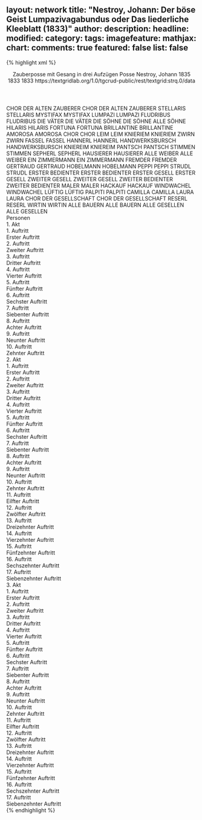 layout: network
title: "Nestroy, Johann: Der böse Geist Lumpazivagabundus oder Das liederliche Kleeblatt (1833)"
author:
description:
headline:
modified:
category:
tags:
imagefeature:
mathjax:
chart:
comments: true
featured: false
list: false
---
{% highlight xml %}
<?xml-model href="https://raw.githubusercontent.com/DLiNa/project/master/rules/lina.rnc"?><?xml-model href="https://raw.githubusercontent.com/DLiNa/project/master/rules/lina.sch"?>
<play xmlns="http://lina.digital">
  <header>
    <title>Der böse Geist Lumpazivagabundus oder Das liederliche Kleeblatt</title>
    <subtitle>Zauberposse mit Gesang in drei Aufzügen</subtitle>
    <genretitle>Posse</genretitle>
    <author>Nestroy, Johann</author>
    <date type="print" when="1835">1835</date>
    <date type="premiere" when="1833">1833</date>
    <date type="written" when="1833">1833</date>
    <source>https://textgridlab.org/1.0/tgcrud-public/rest/textgrid:strq.0/data</source>
  </header>
  <personae>
    <character>
      <name>CHOR DER ALTEN ZAUBERER</name>
      <alias xml:id="chor_der_alten_zauberer">
        <name>CHOR DER ALTEN ZAUBERER</name>
      </alias>
    </character>
    <character>
      <name>STELLARIS</name>
      <alias xml:id="stellaris">
        <name>STELLARIS</name>
      </alias>
    </character>
    <character>
      <name>MYSTIFAX</name>
      <alias xml:id="mystifax">
        <name>MYSTIFAX</name>
      </alias>
    </character>
    <character>
      <name>LUMPAZI</name>
      <alias xml:id="lumpazi">
        <name>LUMPAZI</name>
      </alias>
    </character>
    <character>
      <name>FLUDRIBUS</name>
      <alias xml:id="fludribus">
        <name>FLUDRIBUS</name>
      </alias>
    </character>
    <character>
      <name>DIE VÄTER</name>
      <alias xml:id="die_väter">
        <name>DIE VÄTER</name>
      </alias>
    </character>
    <character>
      <name>DIE SÖHNE</name>
      <alias xml:id="die_söhne">
        <name>DIE SÖHNE</name>
      </alias>
      <alias xml:id="alle_söhne">
        <name>ALLE SÖHNE</name>
      </alias>
    </character>
    <character>
      <name>HILARIS</name>
      <alias xml:id="hilaris">
        <name>HILARIS</name>
      </alias>
    </character>
    <character>
      <name>FORTUNA</name>
      <alias xml:id="fortuna">
        <name>FORTUNA</name>
      </alias>
    </character>
    <character>
      <name>BRILLANTINE</name>
      <alias xml:id="brillantine">
        <name>BRILLANTINE</name>
      </alias>
    </character>
    <character>
      <name>AMOROSA</name>
      <alias xml:id="amorosa">
        <name>AMOROSA</name>
      </alias>
    </character>
    <character>
      <name>CHOR</name>
      <alias xml:id="chor">
        <name>CHOR</name>
      </alias>
    </character>
    <character>
      <name>LEIM</name>
      <alias xml:id="leim">
        <name>LEIM</name>
      </alias>
    </character>
    <character>
      <name>KNIERIEM</name>
      <alias xml:id="knieriem">
        <name>KNIERIEM</name>
      </alias>
    </character>
    <character>
      <name>ZWIRN</name>
      <alias xml:id="zwirn">
        <name>ZWIRN</name>
      </alias>
    </character>
    <character>
      <name>FASSEL</name>
      <alias xml:id="fassel">
        <name>FASSEL</name>
      </alias>
    </character>
    <character>
      <name>HANNERL</name>
      <alias xml:id="hannerl">
        <name>HANNERL</name>
      </alias>
    </character>
    <character>
      <name>HANDWERKSBURSCH</name>
      <alias xml:id="handwerksbursch">
        <name>HANDWERKSBURSCH</name>
      </alias>
    </character>
    <character>
      <name>KNIEREIM</name>
      <alias xml:id="kniereim">
        <name>KNIEREIM</name>
      </alias>
    </character>
    <character>
      <name>PANTSCH</name>
      <alias xml:id="pantsch">
        <name>PANTSCH</name>
      </alias>
    </character>
    <character>
      <name>STIMMEN</name>
      <alias xml:id="stimmen">
        <name>STIMMEN</name>
      </alias>
    </character>
    <character>
      <name>SEPHERL</name>
      <alias xml:id="sepherl">
        <name>SEPHERL</name>
      </alias>
    </character>
    <character>
      <name>HAUSIERER</name>
      <alias xml:id="hausierer">
        <name>HAUSIERER</name>
      </alias>
    </character>
    <character>
      <name>ALLE WEIBER</name>
      <alias xml:id="alle_weiber">
        <name>ALLE WEIBER</name>
      </alias>
    </character>
    <character>
      <name>EIN ZIMMERMANN</name>
      <alias xml:id="ein_zimmermann">
        <name>EIN ZIMMERMANN</name>
      </alias>
    </character>
    <character>
      <name>FREMDER</name>
      <alias xml:id="fremder">
        <name>FREMDER</name>
      </alias>
    </character>
    <character>
      <name>GERTRAUD</name>
      <alias xml:id="gertraud">
        <name>GERTRAUD</name>
      </alias>
    </character>
    <character>
      <name>HOBELMANN</name>
      <alias xml:id="hobelmann">
        <name>HOBELMANN</name>
      </alias>
    </character>
    <character>
      <name>PEPPI</name>
      <alias xml:id="peppi">
        <name>PEPPI</name>
      </alias>
    </character>
    <character>
      <name>STRUDL</name>
      <alias xml:id="strudl">
        <name>STRUDL</name>
      </alias>
    </character>
    <character>
      <name>ERSTER BEDIENTER</name>
      <alias xml:id="erster_bedienter">
        <name>ERSTER BEDIENTER</name>
      </alias>
    </character>
    <character>
      <name>ERSTER GESELL</name>
      <alias xml:id="erster_gesell">
        <name>ERSTER GESELL</name>
      </alias>
    </character>
    <character>
      <name>ZWEITER GESELL</name>
      <alias xml:id="zweiter_gesell">
        <name>ZWEITER GESELL</name>
      </alias>
    </character>
    <character>
      <name>ZWEITER BEDIENTER</name>
      <alias xml:id="zweiter_bedienter">
        <name>ZWEITER BEDIENTER</name>
      </alias>
    </character>
    <character>
      <name>MALER</name>
      <alias xml:id="maler">
        <name>MALER</name>
      </alias>
    </character>
    <character>
      <name>HACKAUF</name>
      <alias xml:id="hackauf">
        <name>HACKAUF</name>
      </alias>
    </character>
    <character>
      <name>WINDWACHEL</name>
      <alias xml:id="windwachel">
        <name>WINDWACHEL</name>
      </alias>
    </character>
    <character>
      <name>LÜFTIG</name>
      <alias xml:id="lüftig">
        <name>LÜFTIG</name>
      </alias>
    </character>
    <character>
      <name>PALPITI</name>
      <alias xml:id="palpiti">
        <name>PALPITI</name>
      </alias>
    </character>
    <character>
      <name>CAMILLA</name>
      <alias xml:id="camilla">
        <name>CAMILLA</name>
      </alias>
    </character>
    <character>
      <name>LAURA</name>
      <alias xml:id="laura">
        <name>LAURA</name>
      </alias>
    </character>
    <character>
      <name>CHOR DER GESELLSCHAFT</name>
      <alias xml:id="chor_der_gesellschaft">
        <name>CHOR DER GESELLSCHAFT</name>
      </alias>
    </character>
    <character>
      <name>RESERL</name>
      <alias xml:id="reserl">
        <name>RESERL</name>
      </alias>
    </character>
    <character>
      <name>WIRTIN</name>
      <alias xml:id="wirtin">
        <name>WIRTIN</name>
      </alias>
    </character>
    <character>
      <name>ALLE BAUERN</name>
      <alias xml:id="alle_bauern">
        <name>ALLE BAUERN</name>
      </alias>
    </character>
    <character>
      <name>ALLE GESELLEN</name>
      <alias xml:id="alle_gesellen">
        <name>ALLE GESELLEN</name>
      </alias>
    </character>
  </personae>
  <text>
    <div>
      <head>Personen</head>
    </div>
    <div>
      <head>1. Akt</head>
      <div>
        <head>1. Auftritt</head>
        <div>
          <head>Erster Auftritt</head>
          <sp who="#chor_der_alten_zauberer">
            <amount n="1" unit="speech_acts"/>
            <amount n="34" unit="words"/>
            <amount n="6" unit="lines"/>
            <amount n="190" unit="chars"/>
          </sp>
          <sp who="#stellaris">
            <amount n="4" unit="speech_acts"/>
            <amount n="27" unit="words"/>
            <amount n="4" unit="lines"/>
            <amount n="167" unit="chars"/>
          </sp>
          <sp who="#mystifax">
            <amount n="3" unit="speech_acts"/>
            <amount n="67" unit="words"/>
            <amount n="1" unit="lines"/>
            <amount n="385" unit="chars"/>
          </sp>
        </div>
      </div>
      <div>
        <head>2. Auftritt</head>
        <div>
          <head>Zweiter Auftritt</head>
          <sp who="#lumpazi">
            <amount n="11" unit="speech_acts"/>
            <amount n="260" unit="words"/>
            <amount n="6" unit="lines"/>
            <amount n="1440" unit="chars"/>
          </sp>
          <sp who="#stellaris">
            <amount n="12" unit="speech_acts"/>
            <amount n="100" unit="words"/>
            <amount n="10" unit="lines"/>
            <amount n="630" unit="chars"/>
          </sp>
          <sp who="#fludribus">
            <amount n="5" unit="speech_acts"/>
            <amount n="66" unit="words"/>
            <amount n="4" unit="lines"/>
            <amount n="367" unit="chars"/>
          </sp>
          <sp who="#alle_söhne">
            <amount n="1" unit="speech_acts"/>
            <amount n="5" unit="words"/>
            <amount n="1" unit="lines"/>
            <amount n="27" unit="chars"/>
          </sp>
          <sp who="#die_väter">
            <amount n="1" unit="speech_acts"/>
            <amount n="1" unit="words"/>
            <amount n="1" unit="lines"/>
            <amount n="12" unit="chars"/>
          </sp>
          <sp who="#die_söhne">
            <amount n="4" unit="speech_acts"/>
            <amount n="17" unit="words"/>
            <amount n="4" unit="lines"/>
            <amount n="92" unit="chars"/>
          </sp>
          <sp who="#mystifax">
            <amount n="2" unit="speech_acts"/>
            <amount n="17" unit="words"/>
            <amount n="2" unit="lines"/>
            <amount n="94" unit="chars"/>
          </sp>
          <sp who="#hilaris">
            <amount n="4" unit="speech_acts"/>
            <amount n="34" unit="words"/>
            <amount n="4" unit="lines"/>
            <amount n="198" unit="chars"/>
          </sp>
          <sp who="#fortuna">
            <amount n="3" unit="speech_acts"/>
            <amount n="53" unit="words"/>
            <amount n="2" unit="lines"/>
            <amount n="283" unit="chars"/>
          </sp>
          <sp who="#lumpazi #stellaris #fludribus #alle_söhne #die_väter #mystifax #fortuna #brillantine">
            <amount n="1" unit="speech_acts"/>
            <amount n="1" unit="words"/>
            <amount n="1" unit="lines"/>
            <amount n="4" unit="chars"/>
          </sp>
          <sp who="#brillantine">
            <amount n="1" unit="speech_acts"/>
            <amount n="2" unit="words"/>
            <amount n="1" unit="lines"/>
            <amount n="19" unit="chars"/>
          </sp>
        </div>
      </div>
      <div>
        <head>3. Auftritt</head>
        <div>
          <head>Dritter Auftritt</head>
          <sp who="#fortuna">
            <amount n="3" unit="speech_acts"/>
            <amount n="202" unit="words"/>
            <amount n="1" unit="lines"/>
            <amount n="1183" unit="chars"/>
          </sp>
          <sp who="#brillantine #hilaris">
            <amount n="1" unit="speech_acts"/>
            <amount n="2" unit="words"/>
            <amount n="1" unit="lines"/>
            <amount n="9" unit="chars"/>
          </sp>
          <sp who="#stellaris">
            <amount n="3" unit="speech_acts"/>
            <amount n="107" unit="words"/>
            <amount n="1" unit="lines"/>
            <amount n="645" unit="chars"/>
          </sp>
          <sp who="#mystifax">
            <amount n="1" unit="speech_acts"/>
            <amount n="19" unit="words"/>
            <amount n="106" unit="chars"/>
          </sp>
          <sp who="#amorosa">
            <amount n="2" unit="speech_acts"/>
            <amount n="24" unit="words"/>
            <amount n="2" unit="lines"/>
            <amount n="155" unit="chars"/>
          </sp>
          <sp who="#hilaris">
            <amount n="1" unit="speech_acts"/>
            <amount n="17" unit="words"/>
            <amount n="1" unit="lines"/>
            <amount n="88" unit="chars"/>
          </sp>
          <sp who="#chor">
            <amount n="1" unit="speech_acts"/>
            <amount n="11" unit="words"/>
            <amount n="2" unit="lines"/>
            <amount n="58" unit="chars"/>
          </sp>
        </div>
      </div>
      <div>
        <head>4. Auftritt</head>
        <div>
          <head>Vierter Auftritt</head>
          <sp who="#leim">
            <amount n="6" unit="speech_acts"/>
            <amount n="234" unit="words"/>
            <amount n="2" unit="lines"/>
            <amount n="1279" unit="chars"/>
          </sp>
          <sp who="#knieriem">
            <amount n="5" unit="speech_acts"/>
            <amount n="127" unit="words"/>
            <amount n="12" unit="lines"/>
            <amount n="669" unit="chars"/>
          </sp>
          <sp who="#zwirn">
            <amount n="4" unit="speech_acts"/>
            <amount n="130" unit="words"/>
            <amount n="17" unit="lines"/>
            <amount n="646" unit="chars"/>
          </sp>
          <sp who="#leim #knieriem #zwirn">
            <amount n="1" unit="speech_acts"/>
            <amount n="56" unit="words"/>
            <amount n="10" unit="lines"/>
            <amount n="300" unit="chars"/>
          </sp>
        </div>
      </div>
      <div>
        <head>5. Auftritt</head>
        <div>
          <head>Fünfter Auftritt</head>
          <sp who="#fassel #zwirn #knieriem #leim #hannerl #handwerksbursch">
            <amount n="1" unit="speech_acts"/>
            <amount n="6" unit="words"/>
            <amount n="1" unit="lines"/>
            <amount n="37" unit="chars"/>
          </sp>
          <sp who="#fassel">
            <amount n="9" unit="speech_acts"/>
            <amount n="115" unit="words"/>
            <amount n="7" unit="lines"/>
            <amount n="682" unit="chars"/>
          </sp>
          <sp who="#zwirn">
            <amount n="5" unit="speech_acts"/>
            <amount n="90" unit="words"/>
            <amount n="4" unit="lines"/>
            <amount n="479" unit="chars"/>
          </sp>
          <sp who="#knieriem">
            <amount n="9" unit="speech_acts"/>
            <amount n="158" unit="words"/>
            <amount n="15" unit="lines"/>
            <amount n="941" unit="chars"/>
          </sp>
          <sp who="#leim">
            <amount n="11" unit="speech_acts"/>
            <amount n="144" unit="words"/>
            <amount n="9" unit="lines"/>
            <amount n="804" unit="chars"/>
          </sp>
          <sp who="#hannerl">
            <amount n="1" unit="speech_acts"/>
            <amount n="4" unit="words"/>
            <amount n="1" unit="lines"/>
            <amount n="24" unit="chars"/>
          </sp>
          <sp who="#handwerksbursch">
            <amount n="2" unit="speech_acts"/>
            <amount n="3" unit="words"/>
            <amount n="2" unit="lines"/>
            <amount n="19" unit="chars"/>
          </sp>
          <sp who="#leim #zwirn">
            <amount n="1" unit="speech_acts"/>
            <amount n="2" unit="words"/>
            <amount n="1" unit="lines"/>
            <amount n="12" unit="chars"/>
          </sp>
          <sp who="#kniereim">
            <amount n="1" unit="speech_acts"/>
            <amount n="17" unit="words"/>
            <amount n="1" unit="lines"/>
            <amount n="96" unit="chars"/>
          </sp>
        </div>
      </div>
      <div>
        <head>6. Auftritt</head>
        <div>
          <head>Sechster Auftritt</head>
          <sp who="#leim">
            <amount n="30" unit="speech_acts"/>
            <amount n="738" unit="words"/>
            <amount n="19" unit="lines"/>
            <amount n="3934" unit="chars"/>
          </sp>
          <sp who="#knieriem">
            <amount n="22" unit="speech_acts"/>
            <amount n="273" unit="words"/>
            <amount n="17" unit="lines"/>
            <amount n="1488" unit="chars"/>
          </sp>
          <sp who="#zwirn">
            <amount n="23" unit="speech_acts"/>
            <amount n="466" unit="words"/>
            <amount n="17" unit="lines"/>
            <amount n="2530" unit="chars"/>
          </sp>
          <sp who="#pantsch">
            <amount n="5" unit="speech_acts"/>
            <amount n="75" unit="words"/>
            <amount n="4" unit="lines"/>
            <amount n="423" unit="chars"/>
          </sp>
          <sp who="#stimmen">
            <amount n="1" unit="speech_acts"/>
            <amount n="3" unit="words"/>
            <amount n="1" unit="lines"/>
            <amount n="29" unit="chars"/>
          </sp>
        </div>
      </div>
      <div>
        <head>7. Auftritt</head>
        <div>
          <head>Siebenter Auftritt</head>
          <sp who="#hannerl">
            <amount n="2" unit="speech_acts"/>
            <amount n="24" unit="words"/>
            <amount n="2" unit="lines"/>
            <amount n="116" unit="chars"/>
          </sp>
          <sp who="#sepherl">
            <amount n="3" unit="speech_acts"/>
            <amount n="37" unit="words"/>
            <amount n="2" unit="lines"/>
            <amount n="180" unit="chars"/>
          </sp>
          <sp who="#zwirn">
            <amount n="4" unit="speech_acts"/>
            <amount n="53" unit="words"/>
            <amount n="3" unit="lines"/>
            <amount n="273" unit="chars"/>
          </sp>
          <sp who="#leim">
            <amount n="7" unit="speech_acts"/>
            <amount n="53" unit="words"/>
            <amount n="7" unit="lines"/>
            <amount n="276" unit="chars"/>
          </sp>
          <sp who="#knieriem">
            <amount n="3" unit="speech_acts"/>
            <amount n="32" unit="words"/>
            <amount n="2" unit="lines"/>
            <amount n="187" unit="chars"/>
          </sp>
        </div>
      </div>
      <div>
        <head>8. Auftritt</head>
        <div>
          <head>Achter Auftritt</head>
          <sp who="#hausierer">
            <amount n="10" unit="speech_acts"/>
            <amount n="86" unit="words"/>
            <amount n="9" unit="lines"/>
            <amount n="503" unit="chars"/>
          </sp>
          <sp who="#leim">
            <amount n="13" unit="speech_acts"/>
            <amount n="169" unit="words"/>
            <amount n="11" unit="lines"/>
            <amount n="867" unit="chars"/>
          </sp>
          <sp who="#knieriem">
            <amount n="8" unit="speech_acts"/>
            <amount n="53" unit="words"/>
            <amount n="8" unit="lines"/>
            <amount n="290" unit="chars"/>
          </sp>
          <sp who="#zwirn">
            <amount n="8" unit="speech_acts"/>
            <amount n="105" unit="words"/>
            <amount n="6" unit="lines"/>
            <amount n="541" unit="chars"/>
          </sp>
          <sp who="#hausierer #knieriem #zwirn">
            <amount n="1" unit="speech_acts"/>
            <amount n="1" unit="words"/>
            <amount n="1" unit="lines"/>
            <amount n="3" unit="chars"/>
          </sp>
        </div>
      </div>
      <div>
        <head>9. Auftritt</head>
        <div>
          <head>Neunter Auftritt</head>
          <sp who="#sepherl">
            <amount n="3" unit="speech_acts"/>
            <amount n="31" unit="words"/>
            <amount n="3" unit="lines"/>
            <amount n="168" unit="chars"/>
          </sp>
          <sp who="#leim">
            <amount n="4" unit="speech_acts"/>
            <amount n="33" unit="words"/>
            <amount n="3" unit="lines"/>
            <amount n="189" unit="chars"/>
          </sp>
          <sp who="#zwirn">
            <amount n="2" unit="speech_acts"/>
            <amount n="18" unit="words"/>
            <amount n="2" unit="lines"/>
            <amount n="95" unit="chars"/>
          </sp>
          <sp who="#alle_weiber">
            <amount n="1" unit="speech_acts"/>
            <amount n="5" unit="words"/>
            <amount n="1" unit="lines"/>
            <amount n="27" unit="chars"/>
          </sp>
          <sp who="#ein_zimmermann">
            <amount n="1" unit="speech_acts"/>
            <amount n="5" unit="words"/>
            <amount n="1" unit="lines"/>
            <amount n="30" unit="chars"/>
          </sp>
          <sp who="#knieriem">
            <amount n="1" unit="speech_acts"/>
            <amount n="16" unit="words"/>
            <amount n="1" unit="lines"/>
            <amount n="72" unit="chars"/>
          </sp>
        </div>
      </div>
      <div>
        <head>10. Auftritt</head>
        <div>
          <head>Zehnter Auftritt</head>
          <sp who="#pantsch">
            <amount n="6" unit="speech_acts"/>
            <amount n="61" unit="words"/>
            <amount n="6" unit="lines"/>
            <amount n="365" unit="chars"/>
          </sp>
          <sp who="#leim #knieriem #zwirn #chor">
            <amount n="6" unit="speech_acts"/>
            <amount n="38" unit="words"/>
            <amount n="7" unit="lines"/>
            <amount n="208" unit="chars"/>
          </sp>
          <sp who="#leim">
            <amount n="9" unit="speech_acts"/>
            <amount n="207" unit="words"/>
            <amount n="5" unit="lines"/>
            <amount n="1120" unit="chars"/>
          </sp>
          <sp who="#knieriem">
            <amount n="6" unit="speech_acts"/>
            <amount n="90" unit="words"/>
            <amount n="5" unit="lines"/>
            <amount n="489" unit="chars"/>
          </sp>
          <sp who="#zwirn">
            <amount n="6" unit="speech_acts"/>
            <amount n="56" unit="words"/>
            <amount n="6" unit="lines"/>
            <amount n="295" unit="chars"/>
          </sp>
          <sp who="#zwirn #knieriem">
            <amount n="2" unit="speech_acts"/>
            <amount n="9" unit="words"/>
            <amount n="2" unit="lines"/>
            <amount n="48" unit="chars"/>
          </sp>
          <sp who="#chor">
            <amount n="1" unit="speech_acts"/>
            <amount n="25" unit="words"/>
            <amount n="4" unit="lines"/>
            <amount n="119" unit="chars"/>
          </sp>
        </div>
      </div>
    </div>
    <div>
      <head>2. Akt</head>
      <div>
        <head>1. Auftritt</head>
        <div>
          <head>Erster Auftritt</head>
          <sp who="#fremder">
            <amount n="1" unit="speech_acts"/>
            <amount n="10" unit="words"/>
            <amount n="1" unit="lines"/>
            <amount n="59" unit="chars"/>
          </sp>
          <sp who="#gertraud">
            <amount n="1" unit="speech_acts"/>
            <amount n="18" unit="words"/>
            <amount n="101" unit="chars"/>
          </sp>
        </div>
      </div>
      <div>
        <head>2. Auftritt</head>
        <div>
          <head>Zweiter Auftritt</head>
          <sp who="#hobelmann">
            <amount n="4" unit="speech_acts"/>
            <amount n="101" unit="words"/>
            <amount n="2" unit="lines"/>
            <amount n="555" unit="chars"/>
          </sp>
          <sp who="#fremder">
            <amount n="3" unit="speech_acts"/>
            <amount n="27" unit="words"/>
            <amount n="3" unit="lines"/>
            <amount n="163" unit="chars"/>
          </sp>
        </div>
      </div>
      <div>
        <head>3. Auftritt</head>
        <div>
          <head>Dritter Auftritt</head>
          <sp who="#leim">
            <amount n="5" unit="speech_acts"/>
            <amount n="147" unit="words"/>
            <amount n="4" unit="lines"/>
            <amount n="754" unit="chars"/>
          </sp>
          <sp who="#gertraud">
            <amount n="5" unit="speech_acts"/>
            <amount n="50" unit="words"/>
            <amount n="5" unit="lines"/>
            <amount n="268" unit="chars"/>
          </sp>
        </div>
      </div>
      <div>
        <head>4. Auftritt</head>
        <div>
          <head>Vierter Auftritt</head>
          <sp who="#hobelmann">
            <amount n="2" unit="speech_acts"/>
            <amount n="31" unit="words"/>
            <amount n="1" unit="lines"/>
            <amount n="148" unit="chars"/>
          </sp>
          <sp who="#leim">
            <amount n="2" unit="speech_acts"/>
            <amount n="20" unit="words"/>
            <amount n="2" unit="lines"/>
            <amount n="99" unit="chars"/>
          </sp>
        </div>
      </div>
      <div>
        <head>5. Auftritt</head>
        <div>
          <head>Fünfter Auftritt</head>
          <sp who="#peppi">
            <amount n="3" unit="speech_acts"/>
            <amount n="63" unit="words"/>
            <amount n="1" unit="lines"/>
            <amount n="297" unit="chars"/>
          </sp>
          <sp who="#leim">
            <amount n="1" unit="speech_acts"/>
            <amount n="4" unit="words"/>
            <amount n="1" unit="lines"/>
            <amount n="19" unit="chars"/>
          </sp>
          <sp who="#hobelmann">
            <amount n="1" unit="speech_acts"/>
            <amount n="4" unit="words"/>
            <amount n="1" unit="lines"/>
            <amount n="20" unit="chars"/>
          </sp>
        </div>
      </div>
      <div>
        <head>6. Auftritt</head>
        <div>
          <head>Sechster Auftritt</head>
          <sp who="#leim">
            <amount n="4" unit="speech_acts"/>
            <amount n="62" unit="words"/>
            <amount n="4" unit="lines"/>
            <amount n="299" unit="chars"/>
          </sp>
          <sp who="#hobelmann">
            <amount n="3" unit="speech_acts"/>
            <amount n="109" unit="words"/>
            <amount n="575" unit="chars"/>
          </sp>
        </div>
      </div>
      <div>
        <head>7. Auftritt</head>
        <div>
          <head>Siebenter Auftritt</head>
          <sp who="#hobelmann">
            <amount n="11" unit="speech_acts"/>
            <amount n="235" unit="words"/>
            <amount n="5" unit="lines"/>
            <amount n="1337" unit="chars"/>
          </sp>
          <sp who="#hobelmann #strudl #leim #peppi">
            <amount n="5" unit="speech_acts"/>
            <amount n="10" unit="words"/>
            <amount n="5" unit="lines"/>
            <amount n="62" unit="chars"/>
          </sp>
          <sp who="#strudl">
            <amount n="1" unit="speech_acts"/>
            <amount n="13" unit="words"/>
            <amount n="1" unit="lines"/>
            <amount n="58" unit="chars"/>
          </sp>
          <sp who="#leim">
            <amount n="15" unit="speech_acts"/>
            <amount n="379" unit="words"/>
            <amount n="8" unit="lines"/>
            <amount n="2034" unit="chars"/>
          </sp>
          <sp who="#peppi">
            <amount n="4" unit="speech_acts"/>
            <amount n="31" unit="words"/>
            <amount n="4" unit="lines"/>
            <amount n="167" unit="chars"/>
          </sp>
        </div>
      </div>
      <div>
        <head>8. Auftritt</head>
        <div>
          <head>Achter Auftritt</head>
          <sp who="#zwirn">
            <amount n="1" unit="speech_acts"/>
            <amount n="60" unit="words"/>
            <amount n="323" unit="chars"/>
          </sp>
        </div>
      </div>
      <div>
        <head>9. Auftritt</head>
        <div>
          <head>Neunter Auftritt</head>
          <sp who="#erster_bedienter">
            <amount n="4" unit="speech_acts"/>
            <amount n="38" unit="words"/>
            <amount n="4" unit="lines"/>
            <amount n="213" unit="chars"/>
          </sp>
          <sp who="#zwirn">
            <amount n="10" unit="speech_acts"/>
            <amount n="85" unit="words"/>
            <amount n="10" unit="lines"/>
            <amount n="502" unit="chars"/>
          </sp>
          <sp who="#erster_gesell">
            <amount n="3" unit="speech_acts"/>
            <amount n="16" unit="words"/>
            <amount n="3" unit="lines"/>
            <amount n="87" unit="chars"/>
          </sp>
          <sp who="#zweiter_gesell">
            <amount n="2" unit="speech_acts"/>
            <amount n="13" unit="words"/>
            <amount n="2" unit="lines"/>
            <amount n="69" unit="chars"/>
          </sp>
          <sp who="#zweiter_bedienter">
            <amount n="2" unit="speech_acts"/>
            <amount n="9" unit="words"/>
            <amount n="2" unit="lines"/>
            <amount n="44" unit="chars"/>
          </sp>
        </div>
      </div>
      <div>
        <head>10. Auftritt</head>
        <div>
          <head>Zehnter Auftritt</head>
          <sp who="#maler">
            <amount n="5" unit="speech_acts"/>
            <amount n="70" unit="words"/>
            <amount n="4" unit="lines"/>
            <amount n="383" unit="chars"/>
          </sp>
          <sp who="#zwirn">
            <amount n="5" unit="speech_acts"/>
            <amount n="85" unit="words"/>
            <amount n="2" unit="lines"/>
            <amount n="440" unit="chars"/>
          </sp>
        </div>
      </div>
      <div>
        <head>11. Auftritt</head>
        <div>
          <head>Eilfter Auftritt</head>
          <sp who="#hackauf">
            <amount n="3" unit="speech_acts"/>
            <amount n="78" unit="words"/>
            <amount n="413" unit="chars"/>
          </sp>
          <sp who="#zwirn">
            <amount n="5" unit="speech_acts"/>
            <amount n="29" unit="words"/>
            <amount n="5" unit="lines"/>
            <amount n="185" unit="chars"/>
          </sp>
          <sp who="#maler">
            <amount n="4" unit="speech_acts"/>
            <amount n="41" unit="words"/>
            <amount n="4" unit="lines"/>
            <amount n="220" unit="chars"/>
          </sp>
        </div>
      </div>
      <div>
        <head>12. Auftritt</head>
        <div>
          <head>Zwölfter Auftritt</head>
          <sp who="#zwirn">
            <amount n="1" unit="speech_acts"/>
            <amount n="28" unit="words"/>
            <amount n="168" unit="chars"/>
          </sp>
        </div>
      </div>
      <div>
        <head>13. Auftritt</head>
        <div>
          <head>Dreizehnter Auftritt</head>
          <sp who="#windwachel">
            <amount n="10" unit="speech_acts"/>
            <amount n="108" unit="words"/>
            <amount n="7" unit="lines"/>
            <amount n="599" unit="chars"/>
          </sp>
          <sp who="#lüftig">
            <amount n="4" unit="speech_acts"/>
            <amount n="54" unit="words"/>
            <amount n="3" unit="lines"/>
            <amount n="307" unit="chars"/>
          </sp>
          <sp who="#zwirn">
            <amount n="12" unit="speech_acts"/>
            <amount n="181" unit="words"/>
            <amount n="8" unit="lines"/>
            <amount n="989" unit="chars"/>
          </sp>
        </div>
      </div>
      <div>
        <head>14. Auftritt</head>
        <div>
          <head>Vierzehnter Auftritt</head>
          <sp who="#palpiti">
            <amount n="3" unit="speech_acts"/>
            <amount n="15" unit="words"/>
            <amount n="3" unit="lines"/>
            <amount n="59" unit="chars"/>
          </sp>
          <sp who="#zwirn">
            <amount n="4" unit="speech_acts"/>
            <amount n="54" unit="words"/>
            <amount n="3" unit="lines"/>
            <amount n="281" unit="chars"/>
          </sp>
          <sp who="#windwachel">
            <amount n="1" unit="speech_acts"/>
            <amount n="4" unit="words"/>
            <amount n="1" unit="lines"/>
            <amount n="26" unit="chars"/>
          </sp>
        </div>
      </div>
      <div>
        <head>15. Auftritt</head>
        <div>
          <head>Fünfzehnter Auftritt</head>
          <sp who="#camilla">
            <amount n="5" unit="speech_acts"/>
            <amount n="65" unit="words"/>
            <amount n="4" unit="lines"/>
            <amount n="373" unit="chars"/>
          </sp>
          <sp who="#laura">
            <amount n="4" unit="speech_acts"/>
            <amount n="35" unit="words"/>
            <amount n="4" unit="lines"/>
            <amount n="184" unit="chars"/>
          </sp>
          <sp who="#palpiti">
            <amount n="2" unit="speech_acts"/>
            <amount n="52" unit="words"/>
            <amount n="305" unit="chars"/>
          </sp>
          <sp who="#windwachel">
            <amount n="3" unit="speech_acts"/>
            <amount n="47" unit="words"/>
            <amount n="2" unit="lines"/>
            <amount n="237" unit="chars"/>
          </sp>
        </div>
      </div>
      <div>
        <head>16. Auftritt</head>
        <div>
          <head>Sechszehnter Auftritt</head>
          <sp who="#camilla">
            <amount n="13" unit="speech_acts"/>
            <amount n="85" unit="words"/>
            <amount n="13" unit="lines"/>
            <amount n="484" unit="chars"/>
          </sp>
          <sp who="#zwirn">
            <amount n="21" unit="speech_acts"/>
            <amount n="252" unit="words"/>
            <amount n="16" unit="lines"/>
            <amount n="2069" unit="chars"/>
          </sp>
          <sp who="#windwachel">
            <amount n="6" unit="speech_acts"/>
            <amount n="20" unit="words"/>
            <amount n="6" unit="lines"/>
            <amount n="126" unit="chars"/>
          </sp>
          <sp who="#erster_bedienter">
            <amount n="3" unit="speech_acts"/>
            <amount n="12" unit="words"/>
            <amount n="3" unit="lines"/>
            <amount n="67" unit="chars"/>
          </sp>
          <sp who="#laura">
            <amount n="1" unit="speech_acts"/>
            <amount n="8" unit="words"/>
            <amount n="1" unit="lines"/>
            <amount n="38" unit="chars"/>
          </sp>
        </div>
      </div>
      <div>
        <head>17. Auftritt</head>
        <div>
          <head>Siebenzehnter Auftritt</head>
          <sp who="#chor_der_gesellschaft">
            <amount n="1" unit="speech_acts"/>
            <amount n="26" unit="words"/>
            <amount n="4" unit="lines"/>
            <amount n="157" unit="chars"/>
          </sp>
          <sp who="#zwirn">
            <amount n="15" unit="speech_acts"/>
            <amount n="291" unit="words"/>
            <amount n="44" unit="lines"/>
            <amount n="1498" unit="chars"/>
          </sp>
          <sp who="#lüftig">
            <amount n="5" unit="speech_acts"/>
            <amount n="42" unit="words"/>
            <amount n="4" unit="lines"/>
            <amount n="220" unit="chars"/>
          </sp>
          <sp who="#camilla">
            <amount n="11" unit="speech_acts"/>
            <amount n="118" unit="words"/>
            <amount n="24" unit="lines"/>
            <amount n="610" unit="chars"/>
          </sp>
          <sp who="#laura">
            <amount n="10" unit="speech_acts"/>
            <amount n="147" unit="words"/>
            <amount n="30" unit="lines"/>
            <amount n="773" unit="chars"/>
          </sp>
          <sp who="#chor">
            <amount n="5" unit="speech_acts"/>
            <amount n="53" unit="words"/>
            <amount n="9" unit="lines"/>
            <amount n="273" unit="chars"/>
          </sp>
        </div>
      </div>
    </div>
    <div>
      <head>3. Akt</head>
      <div>
        <head>1. Auftritt</head>
        <div>
          <head>Erster Auftritt</head>
          <sp who="#gertraud">
            <amount n="2" unit="speech_acts"/>
            <amount n="18" unit="words"/>
            <amount n="2" unit="lines"/>
            <amount n="105" unit="chars"/>
          </sp>
          <sp who="#reserl">
            <amount n="2" unit="speech_acts"/>
            <amount n="26" unit="words"/>
            <amount n="2" unit="lines"/>
            <amount n="136" unit="chars"/>
          </sp>
        </div>
      </div>
      <div>
        <head>2. Auftritt</head>
        <div>
          <head>Zweiter Auftritt</head>
          <sp who="#zwirn">
            <amount n="7" unit="speech_acts"/>
            <amount n="81" unit="words"/>
            <amount n="7" unit="lines"/>
            <amount n="421" unit="chars"/>
          </sp>
          <sp who="#gertraud">
            <amount n="3" unit="speech_acts"/>
            <amount n="31" unit="words"/>
            <amount n="3" unit="lines"/>
            <amount n="155" unit="chars"/>
          </sp>
          <sp who="#zwirn #gertraud">
            <amount n="1" unit="speech_acts"/>
            <amount n="2" unit="words"/>
            <amount n="1" unit="lines"/>
            <amount n="9" unit="chars"/>
          </sp>
          <sp who="#reserl">
            <amount n="1" unit="speech_acts"/>
            <amount n="4" unit="words"/>
            <amount n="1" unit="lines"/>
            <amount n="13" unit="chars"/>
          </sp>
          <sp who="#knieriem">
            <amount n="1" unit="speech_acts"/>
            <amount n="11" unit="words"/>
            <amount n="1" unit="lines"/>
            <amount n="63" unit="chars"/>
          </sp>
        </div>
      </div>
      <div>
        <head>3. Auftritt</head>
        <div>
          <head>Dritter Auftritt</head>
          <sp who="#knieriem">
            <amount n="7" unit="speech_acts"/>
            <amount n="107" unit="words"/>
            <amount n="6" unit="lines"/>
            <amount n="612" unit="chars"/>
          </sp>
          <sp who="#zwirn">
            <amount n="6" unit="speech_acts"/>
            <amount n="54" unit="words"/>
            <amount n="5" unit="lines"/>
            <amount n="318" unit="chars"/>
          </sp>
        </div>
      </div>
      <div>
        <head>4. Auftritt</head>
        <div>
          <head>Vierter Auftritt</head>
          <sp who="#hobelmann">
            <amount n="32" unit="speech_acts"/>
            <amount n="493" unit="words"/>
            <amount n="24" unit="lines"/>
            <amount n="2474" unit="chars"/>
          </sp>
          <sp who="#zwirn">
            <amount n="36" unit="speech_acts"/>
            <amount n="403" unit="words"/>
            <amount n="28" unit="lines"/>
            <amount n="2157" unit="chars"/>
          </sp>
          <sp who="#knieriem">
            <amount n="13" unit="speech_acts"/>
            <amount n="83" unit="words"/>
            <amount n="12" unit="lines"/>
            <amount n="457" unit="chars"/>
          </sp>
        </div>
      </div>
      <div>
        <head>5. Auftritt</head>
        <div>
          <head>Fünfter Auftritt</head>
          <sp who="#leim">
            <amount n="4" unit="speech_acts"/>
            <amount n="120" unit="words"/>
            <amount n="3" unit="lines"/>
            <amount n="673" unit="chars"/>
          </sp>
          <sp who="#zwirn">
            <amount n="1" unit="speech_acts"/>
            <amount n="6" unit="words"/>
            <amount n="1" unit="lines"/>
            <amount n="22" unit="chars"/>
          </sp>
          <sp who="#knieriem">
            <amount n="3" unit="speech_acts"/>
            <amount n="30" unit="words"/>
            <amount n="2" unit="lines"/>
            <amount n="147" unit="chars"/>
          </sp>
        </div>
      </div>
      <div>
        <head>6. Auftritt</head>
        <div>
          <head>Sechster Auftritt</head>
          <sp who="#leim">
            <amount n="3" unit="speech_acts"/>
            <amount n="61" unit="words"/>
            <amount n="1" unit="lines"/>
            <amount n="341" unit="chars"/>
          </sp>
          <sp who="#peppi">
            <amount n="2" unit="speech_acts"/>
            <amount n="13" unit="words"/>
            <amount n="2" unit="lines"/>
            <amount n="90" unit="chars"/>
          </sp>
          <sp who="#zwirn">
            <amount n="3" unit="speech_acts"/>
            <amount n="65" unit="words"/>
            <amount n="1" unit="lines"/>
            <amount n="311" unit="chars"/>
          </sp>
          <sp who="#hobelmann">
            <amount n="2" unit="speech_acts"/>
            <amount n="14" unit="words"/>
            <amount n="2" unit="lines"/>
            <amount n="79" unit="chars"/>
          </sp>
        </div>
      </div>
      <div>
        <head>7. Auftritt</head>
        <div>
          <head>Siebenter Auftritt</head>
          <sp who="#knieriem">
            <amount n="11" unit="speech_acts"/>
            <amount n="158" unit="words"/>
            <amount n="7" unit="lines"/>
            <amount n="817" unit="chars"/>
          </sp>
          <sp who="#peppi">
            <amount n="10" unit="speech_acts"/>
            <amount n="164" unit="words"/>
            <amount n="7" unit="lines"/>
            <amount n="837" unit="chars"/>
          </sp>
        </div>
      </div>
      <div>
        <head>8. Auftritt</head>
        <div>
          <head>Achter Auftritt</head>
          <sp who="#knieriem">
            <amount n="1" unit="speech_acts"/>
            <amount n="582" unit="words"/>
            <amount n="56" unit="lines"/>
            <amount n="3319" unit="chars"/>
          </sp>
        </div>
      </div>
      <div>
        <head>9. Auftritt</head>
        <div>
          <head>Neunter Auftritt</head>
          <sp who="#zwirn">
            <amount n="9" unit="speech_acts"/>
            <amount n="167" unit="words"/>
            <amount n="5" unit="lines"/>
            <amount n="920" unit="chars"/>
          </sp>
          <sp who="#reserl">
            <amount n="8" unit="speech_acts"/>
            <amount n="83" unit="words"/>
            <amount n="8" unit="lines"/>
            <amount n="429" unit="chars"/>
          </sp>
        </div>
      </div>
      <div>
        <head>10. Auftritt</head>
        <div>
          <head>Zehnter Auftritt</head>
          <sp who="#leim">
            <amount n="5" unit="speech_acts"/>
            <amount n="104" unit="words"/>
            <amount n="3" unit="lines"/>
            <amount n="568" unit="chars"/>
          </sp>
          <sp who="#zwirn">
            <amount n="5" unit="speech_acts"/>
            <amount n="133" unit="words"/>
            <amount n="2" unit="lines"/>
            <amount n="697" unit="chars"/>
          </sp>
        </div>
      </div>
      <div>
        <head>11. Auftritt</head>
        <div>
          <head>Eilfter Auftritt</head>
          <sp who="#leim">
            <amount n="8" unit="speech_acts"/>
            <amount n="117" unit="words"/>
            <amount n="6" unit="lines"/>
            <amount n="585" unit="chars"/>
          </sp>
          <sp who="#knieriem">
            <amount n="7" unit="speech_acts"/>
            <amount n="56" unit="words"/>
            <amount n="7" unit="lines"/>
            <amount n="280" unit="chars"/>
          </sp>
        </div>
      </div>
      <div>
        <head>12. Auftritt</head>
        <div>
          <head>Zwölfter Auftritt</head>
          <sp who="#knieriem">
            <amount n="1" unit="speech_acts"/>
            <amount n="70" unit="words"/>
            <amount n="349" unit="chars"/>
          </sp>
        </div>
      </div>
      <div>
        <head>13. Auftritt</head>
        <div>
          <head>Dreizehnter Auftritt</head>
          <sp who="#wirtin">
            <amount n="1" unit="speech_acts"/>
            <amount n="34" unit="words"/>
            <amount n="188" unit="chars"/>
          </sp>
          <sp who="#stellaris">
            <amount n="1" unit="speech_acts"/>
            <amount n="34" unit="words"/>
            <amount n="193" unit="chars"/>
          </sp>
        </div>
      </div>
      <div>
        <head>14. Auftritt</head>
        <div>
          <head>Vierzehnter Auftritt</head>
          <sp who="#knieriem">
            <amount n="3" unit="speech_acts"/>
            <amount n="37" unit="words"/>
            <amount n="3" unit="lines"/>
            <amount n="192" unit="chars"/>
          </sp>
          <sp who="#stellaris">
            <amount n="2" unit="speech_acts"/>
            <amount n="25" unit="words"/>
            <amount n="2" unit="lines"/>
            <amount n="112" unit="chars"/>
          </sp>
        </div>
      </div>
      <div>
        <head>15. Auftritt</head>
        <div>
          <head>Fünfzehnter Auftritt</head>
          <sp who="#wirtin">
            <amount n="2" unit="speech_acts"/>
            <amount n="15" unit="words"/>
            <amount n="2" unit="lines"/>
            <amount n="76" unit="chars"/>
          </sp>
          <sp who="#alle_bauern">
            <amount n="1" unit="speech_acts"/>
            <amount n="8" unit="words"/>
            <amount n="1" unit="lines"/>
            <amount n="51" unit="chars"/>
          </sp>
          <sp who="#knieriem">
            <amount n="5" unit="speech_acts"/>
            <amount n="56" unit="words"/>
            <amount n="4" unit="lines"/>
            <amount n="298" unit="chars"/>
          </sp>
          <sp who="#zwirn">
            <amount n="4" unit="speech_acts"/>
            <amount n="37" unit="words"/>
            <amount n="4" unit="lines"/>
            <amount n="175" unit="chars"/>
          </sp>
        </div>
      </div>
      <div>
        <head>16. Auftritt</head>
        <div>
          <head>Sechszehnter Auftritt</head>
          <sp who="#stellaris">
            <amount n="3" unit="speech_acts"/>
            <amount n="73" unit="words"/>
            <amount n="2" unit="lines"/>
            <amount n="405" unit="chars"/>
          </sp>
          <sp who="#zwirn #knieriem">
            <amount n="1" unit="speech_acts"/>
            <amount n="3" unit="words"/>
            <amount n="1" unit="lines"/>
            <amount n="12" unit="chars"/>
          </sp>
          <sp who="#zwirn">
            <amount n="2" unit="speech_acts"/>
            <amount n="6" unit="words"/>
            <amount n="2" unit="lines"/>
            <amount n="46" unit="chars"/>
          </sp>
          <sp who="#knieriem">
            <amount n="1" unit="speech_acts"/>
            <amount n="4" unit="words"/>
            <amount n="1" unit="lines"/>
            <amount n="23" unit="chars"/>
          </sp>
        </div>
      </div>
      <div>
        <head>17. Auftritt</head>
        <div>
          <head>Siebenzehnter Auftritt</head>
          <sp who="#fortuna">
            <amount n="1" unit="speech_acts"/>
            <amount n="24" unit="words"/>
            <amount n="134" unit="chars"/>
          </sp>
          <sp who="#hilaris">
            <amount n="1" unit="speech_acts"/>
            <amount n="5" unit="words"/>
            <amount n="1" unit="lines"/>
            <amount n="22" unit="chars"/>
          </sp>
          <sp who="#amorosa">
            <amount n="3" unit="speech_acts"/>
            <amount n="60" unit="words"/>
            <amount n="2" unit="lines"/>
            <amount n="345" unit="chars"/>
          </sp>
          <sp who="#stellaris">
            <amount n="2" unit="speech_acts"/>
            <amount n="5" unit="words"/>
            <amount n="2" unit="lines"/>
            <amount n="24" unit="chars"/>
          </sp>
          <sp who="#knieriem">
            <amount n="2" unit="speech_acts"/>
            <amount n="33" unit="words"/>
            <amount n="1" unit="lines"/>
            <amount n="198" unit="chars"/>
          </sp>
          <sp who="#zwirn">
            <amount n="2" unit="speech_acts"/>
            <amount n="22" unit="words"/>
            <amount n="2" unit="lines"/>
            <amount n="133" unit="chars"/>
          </sp>
          <sp who="#alle_gesellen #erster_gesell #zweiter_gesell">
            <amount n="1" unit="speech_acts"/>
            <amount n="2" unit="words"/>
            <amount n="1" unit="lines"/>
            <amount n="23" unit="chars"/>
          </sp>
          <sp who="#leim">
            <amount n="1" unit="speech_acts"/>
            <amount n="14" unit="words"/>
            <amount n="111" unit="chars"/>
          </sp>
          <sp who="#fortuna #hilaris #amorosa #stellaris #knieriem #zwirn #alle_gesellen #erster_gesell #zweiter_gesell #leim #chor">
            <amount n="1" unit="speech_acts"/>
            <amount n="1" unit="words"/>
            <amount n="1" unit="lines"/>
            <amount n="6" unit="chars"/>
          </sp>
          <sp who="#chor">
            <amount n="1" unit="speech_acts"/>
            <amount n="29" unit="words"/>
            <amount n="4" unit="lines"/>
            <amount n="160" unit="chars"/>
          </sp>
        </div>
      </div>
    </div>
  </text>
</play>
{% endhighlight %}